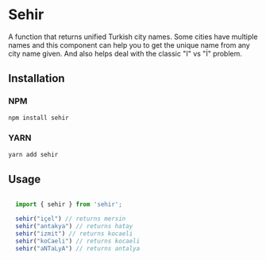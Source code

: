# Sehir

A function that returns unified Turkish city names. Some cities have multiple names and this component can help you to get the unique name from any city name given. And also helps deal with the classic "I" vs "İ" problem.

## Installation

### NPM

```sh
npm install sehir
```

### YARN

```sh
yarn add sehir
```

## Usage

```js

  import { sehir } from 'sehir';

  sehir("içel") // returns mersin
  sehir("antakya") // returns hatay
  sehir("izmit") // returns kocaeli
  sehir("koCaeli") // returns kocaeli
  sehir("aNTaLyA") // returns antalya


```
